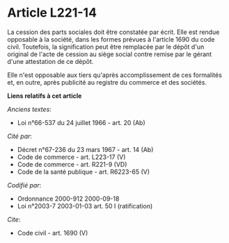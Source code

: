 # Article L221-14

La cession des parts sociales doit être constatée par écrit. Elle est rendue opposable à la société, dans les formes prévues
à l'article 1690 du code civil. Toutefois, la signification peut être remplacée par le dépôt d'un original de l'acte de
cession au siège social contre remise par le gérant d'une attestation de ce dépôt.

Elle n'est opposable aux tiers qu'après accomplissement de ces formalités et, en outre, après publicité au registre du
commerce et des sociétés.

**Liens relatifs à cet article**

_Anciens textes_:

  - Loi n°66-537 du 24 juillet 1966 - art. 20 (Ab)

_Cité par_:

  - Décret n°67-236 du 23 mars 1967 - art. 14 (Ab)
  - Code de commerce - art. L223-17 (V)
  - Code de commerce - art. R221-9 (VD)
  - Code de la santé publique - art. R6223-65 (V)

_Codifié par_:

  - Ordonnance 2000-912 2000-09-18
  - Loi n°2003-7 2003-01-03 art. 50 I (ratification)

_Cite_:

  - Code civil - art. 1690 (V)
